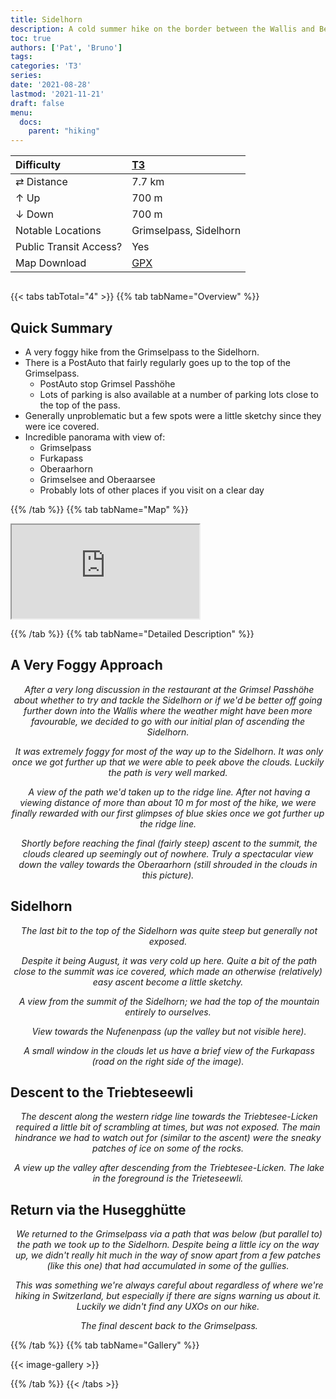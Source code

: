 ```yaml
---
title: Sidelhorn
description: A cold summer hike on the border between the Wallis and Bern.
toc: true
authors: ['Pat', 'Bruno']
tags:
categories: 'T3'
series:
date: '2021-08-28'
lastmod: '2021-11-21'
draft: false
menu:
  docs:
    parent: "hiking"
---
```

<link href="../../../style.css" rel="stylesheet"></link>

| Difficulty | [T3](../overview/#wanderskala) |
| :--- | :--- |
| &#8644; Distance |  7.7 km |
| &#8593; Up | 700 m |
| &#8595; Down | 700 m |
| Notable Locations | Grimselpass, Sidelhorn |
| Public Transit Access? | Yes |
| Map Download | [GPX](sidelhorn.gpx) |

<p align="center">
    <img src="IMG_3005.JPG" alt="" class="landscape">
</p>

{{< tabs tabTotal="4" >}}
{{% tab tabName="Overview" %}}

## Quick Summary

- A very foggy hike from the <hl>Grimselpass</hl> to the <hl>Sidelhorn</hl>.
- There is a PostAuto that fairly regularly goes up to the top of the Grimselpass.
  - PostAuto stop <hl>Grimsel Passhöhe</hl>
  - Lots of parking is also available at a number of parking lots close to the top of the pass.
- Generally unproblematic but a few spots were a little sketchy since they were ice covered.
- Incredible panorama with view of:
  - <hl>Grimselpass</hl>
  - <hl>Furkapass</hl>
  - <hl>Oberaarhorn</hl>
  - <hl>Grimselsee</hl> and <hl>Oberaarsee</hl>
  - Probably lots of other places if you visit on a clear day

{{% /tab %}}
{{% tab tabName="Map" %}}

<div class="aspect-ratio">
    <iframe src='https://map.geo.admin.ch/embed.html?topic=ech&lang=en&bgLayer=ch.swisstopo.pixelkarte-farbe&layers=ch.swisstopo.zeitreihen,ch.bfs.gebaeude_wohnungs_register,ch.bav.haltestellen-oev,ch.swisstopo.swisstlm3d-wanderwege,ch.astra.wanderland-sperrungen_umleitungen,GPX%7C%7Chttps:%2F%2Fpat-marty.github.io%2Fthe-local-ibex%2Fdocs%2Fhiking%2Fsidelhorn%2Fsidelhorn.gpx&layers_opacity=1,1,1,0.8,0.8,1&layers_visibility=false,false,false,false,true,true&layers_timestamp=18641231,,,,,&E=2667379.74&N=1156524.30&zoom=6.968594761554028'></iframe>
</div>

{{% /tab %}}
{{% tab tabName="Detailed Description" %}}

## A Very Foggy Approach

<p align="center">
    <img src="IMG_2989.JPG" alt="" class="landscape">
    <em>After a very long discussion in the restaurant at the <hl>Grimsel Passhöhe</hl> about whether to try and tackle the <hl>Sidelhorn</hl> or if we'd be better off going further down into the Wallis where the weather might have been more favourable, we decided to go with our initial plan of ascending the Sidelhorn.</em>
</p>

<p align="center">
    <img src="IMG_3017.JPG" alt="" class="landscape">
    <em>It was extremely foggy for most of the way up to the <hl>Sidelhorn</hl>.  It was only once we got further up that we were able to peek above the clouds.  Luckily the path is very well marked.</em>
</p>

<p align="center">
    <img src="IMG_3021.JPG" alt="" class="landscape">
    <em>A view of the path we'd taken up to the ridge line.  After not having a viewing distance of more than about 10 m for most of the hike, we were finally rewarded with our first glimpses of blue skies once we got further up the ridge line.</em>
</p>

<p align="center">
    <img src="IMG_3025.JPG" alt="" class="landscape">
    <em>Shortly before reaching the final (fairly steep) ascent to the summit, the clouds cleared up seemingly out of nowhere.  Truly a spectacular view down the valley towards the <hl>Oberaarhorn</hl> (still shrouded in the clouds in this picture).</em>
</p>

## Sidelhorn

<p align="center">
    <img src="IMG_3018.JPG" alt="" class="landscape">
    <em>The last bit to the top of the <hl>Sidelhorn</hl> was quite steep but generally not exposed.</em>
</p>

<p align="center">
    <img src="IMG_3051.JPG" alt="" class="landscape">
    <em>Despite it being August, it was very cold up here.  Quite a bit of the path close to the summit was ice covered, which made an otherwise (relatively) easy ascent become a little sketchy.</em>
</p>

<p align="center">
    <img src="IMG_3062.JPG" alt="" class="landscape">
    <em>A view from the summit of the <hl>Sidelhorn</hl>; we had the top of the mountain entirely to ourselves.</em>
</p>

<p align="center">
    <img src="IMG_3090.JPG" alt="" class="landscape">
    <em>View towards the <hl>Nufenenpass</hl> (up the valley but not visible here).</em>
</p>

<p align="center">
    <img src="IMG_3142.JPG" alt="" class="landscape">
    <em>A small window in the clouds let us have a brief view of the <hl>Furkapass</hl> (road on the right side of the image).</em>
</p>

## Descent to the Triebteseewli

<p align="center">
    <img src="IMG_3172.JPG" alt="" class="portrait">
    <em>The descent along the western ridge line towards the <hl>Triebtesee-Licken</hl> required a little bit of scrambling at times, but was not exposed.  The main hindrance we had to watch out for (similar to the ascent) were the sneaky patches of ice on some of the rocks.</em>
</p>

<p align="center">
    <img src="IMG_3208.JPG" alt="" class="landscape">
    <em>A view up the valley after descending from the <hl>Triebtesee-Licken</hl>.  The lake in the foreground is the <hl>Trieteseewli</hl>.</em>
</p>

## Return via the Husegghütte

<p align="center">
    <img src="IMG_3241.JPG" alt="" class="landscape">
    <em>We returned to the <hl>Grimselpass</hl> via a path that was below (but parallel to) the path we took up to the <hl>Sidelhorn</hl>.  Despite being a little icy on the way up, we didn't really hit much in the way of snow apart from a few patches (like this one) that had accumulated in some of the gullies.</em>
</p>

<p align="center">
    <img src="IMG_3271.JPG" alt="" class="landscape">
    <em>This was something we're always careful about regardless of where we're hiking in Switzerland, but especially if there are signs warning us about it.  Luckily we didn't find any UXOs on our hike.</em>
</p>

<p align="center">
    <img src="IMG_3290.JPG" alt="" class="landscape">
    <em>The final descent back to the <hl>Grimselpass</hl>.</em>
</p>

{{% /tab %}}
{{% tab tabName="Gallery" %}}

{{< image-gallery >}}

{{% /tab %}}
{{< /tabs >}}
